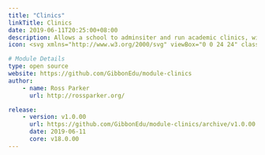 ```yaml
---
title: "Clinics"
linkTitle: Clinics
date: 2019-06-11T20:25:00+08:00
description: Allows a school to adminsiter and run academic clinics, with some students assigned to clinics based on departmental needs, and others signing up themselves.
icon: <svg xmlns="http://www.w3.org/2000/svg" viewBox="0 0 24 24" class="w-8"><path class="fill-current" d="M12 13a3 3 0 0 1 3-3h4a3 3 0 0 1 3 3v3a1 1 0 0 1-1 1h-8a1 1 0 0 1-1-1 1 1 0 0 1-1 1H3a1 1 0 0 1-1-1v-3a3 3 0 0 1 3-3h4a3 3 0 0 1 3 3zM7 9a3 3 0 1 1 0-6 3 3 0 0 1 0 6zm10 0a3 3 0 1 1 0-6 3 3 0 0 1 0 6z"></path><path class="fill-primary" d="M12 13a3 3 0 1 1 0-6 3 3 0 0 1 0 6zm-3 1h6a3 3 0 0 1 3 3v3a1 1 0 0 1-1 1H7a1 1 0 0 1-1-1v-3a3 3 0 0 1 3-3z"></path></svg>

# Module Details
type: open source
website: https://github.com/GibbonEdu/module-clinics
author:
    - name: Ross Parker
      url: http://rossparker.org/

release:
    - version: v1.0.00
      url: https://github.com/GibbonEdu/module-clinics/archive/v1.0.00.zip
      date: 2019-06-11
      core: v18.0.00
---
```

